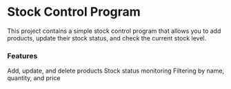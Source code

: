 <h1>Stock Control Program</h1>
This project contains a simple stock control program that allows you to add products, update their stock status, and check the current stock level.

<h3>Features</h3>
Add, update, and delete products
Stock status monitoring
Filtering by name, quantity, and price
